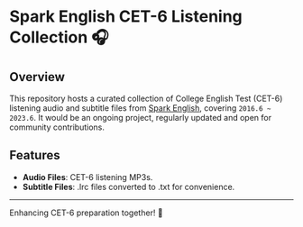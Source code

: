 # Spark English CET-6 Listening Collection 🎧

## Overview
This repository hosts a curated collection of College English Test (CET-6) listening audio and subtitle files from [Spark English](http://down.sparke.cn), covering `2016.6 ~ 2023.6`. It would be an ongoing project, regularly updated and open for community contributions.

## Features
- **Audio Files**: CET-6 listening MP3s.
- **Subtitle Files**: .lrc files converted to .txt for convenience.

---

Enhancing CET-6 preparation together! 🚀
